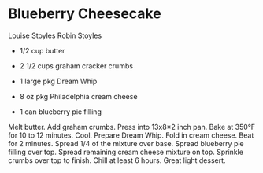 # Blueberry Cheesecake

Louise Stoyles
Robin Stoyles

- 1/2 cup butter
- 2 1/2 cups graham cracker crumbs
- 1 large pkg Dream Whip

- 8 oz pkg Philadelphia cream cheese
- 1 can blueberry pie filling

Melt butter. Add graham crumbs. Press into 13x8×2 inch pan. Bake at 350°F for 10 to 12 minutes. Cool. Prepare Dream Whip. Fold in cream cheese. Beat for 2 minutes. Spread 1/4 of the mixture over base. Spread blueberry pie filling over top. Spread remaining cream cheese mixture on top. Sprinkle crumbs over top to finish. Chill at least 6 hours. Great light dessert.